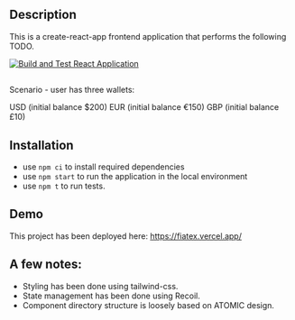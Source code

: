## Description
This is a create-react-app frontend application that performs the following TODO. 

[![Build and Test React Application](https://github.com/easteregg/fiatex/actions/workflows/build_test_react.yml/badge.svg?branch=master)](https://github.com/easteregg/fiatex/actions/workflows/build_test_react.yml)
## 
Scenario - user has three wallets:

USD (initial balance $200)
EUR (initial balance €150)
GBP (initial balance £10)

## Installation
- use `npm ci` to install required dependencies
- use `npm start` to run the application in the local environment
- use `npm t` to run tests. 

## Demo
This project has been deployed here: https://fiatex.vercel.app/

##  A few notes: 

- Styling has been done using tailwind-css. 
- State management has been done using Recoil. 
- Component directory structure is loosely based on ATOMIC design. 